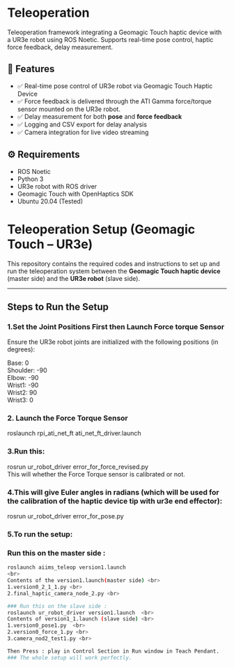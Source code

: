 # Teleoperation
Teleoperation framework integrating a Geomagic Touch haptic device with a UR3e robot using ROS Noetic. Supports real-time pose control, haptic force feedback, delay measurement.

## 🚀 Features
- ✅ Real-time pose control of UR3e robot via Geomagic Touch Haptic Device  
- ✅ Force feedback is delivered through the ATI Gamma force/torque sensor mounted on the UR3e robot.
- ✅ Delay measurement for both **pose** and **force feedback**  
- ✅ Logging and CSV export for delay analysis   
- ✅ Camera integration for live video streaming

## ⚙️ Requirements
- ROS Noetic  
- Python 3  
- UR3e robot with ROS driver  
- Geomagic Touch with OpenHaptics SDK  
- Ubuntu 20.04 (Tested)

# Teleoperation Setup (Geomagic Touch – UR3e)

This repository contains the required codes and instructions to set up and run the teleoperation system between the **Geomagic Touch haptic device** (master side) and the **UR3e robot** (slave side).

---

## Steps to Run the Setup

### 1.Set the Joint Positions First then Launch Force torque Sensor

Ensure the UR3e robot joints are initialized with the following positions (in degrees):

Base: 0 <br>
Shoulder: -90 <br>
Elbow: -90 <br> 
Wrist1: -90 <br>
Wrist2: 90 <br>
Wrist3: 0 <br>

### 2. Launch the Force Torque Sensor
roslaunch rpi_ati_net_ft ati_net_ft_driver.launch

### 3.Run this:
rosrun ur_robot_driver error_for_force_revised.py <br>
This will whether the Force Torque sensor is calibrated or not.

### 4.This will give Euler angles in radians (which will be used for the calibration of the haptic device tip with ur3e end effector):
rosrun ur_robot_driver error_for_pose.py

### 5.To run the setup: 
### Run this on the master side :
```bash
roslaunch aiims_teleop version1.launch
<br>
Contents of the version1.launch(master side) <br>
1.version0_2_1_1.py <br>
2.final_haptic_camera_node_2.py <br>

### Run this on the slave side :
roslaunch ur_robot_driver version1.launch  <br>
Contents of version1_1.launch (slave side) <br>
1.version0_pose1.py  <br>
2.version0_force_1.py <br>
3.camera_nod2_test1.py <br>

Then Press : play in Control Section in Run window in Teach Pendant.
### The whole setup will work perfectly.
